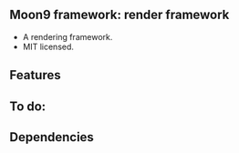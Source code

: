 ## Moon9 framework: render framework
- A rendering framework.
- MIT licensed.

## Features

## To do:

## Dependencies
